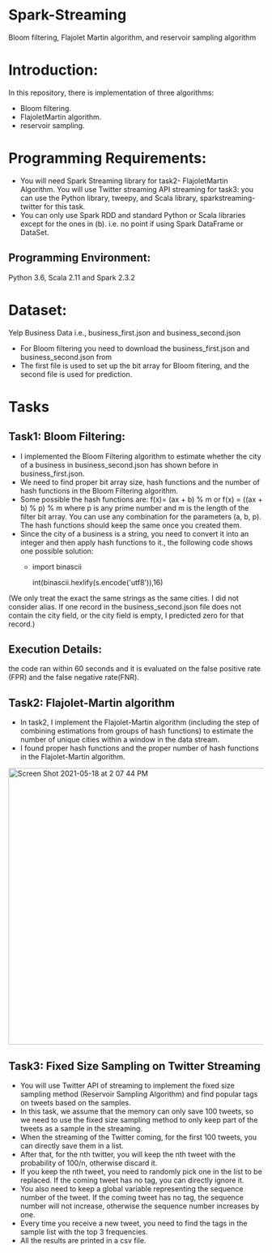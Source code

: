# Spark-Streaming
Bloom filtering, Flajolet Martin algorithm, and reservoir sampling algorithm

# **Introduction:**
In this repository, there is implementation of  three algorithms: 
* Bloom filtering.
* FlajoletMartin algorithm. 
* reservoir sampling. 


# **Programming Requirements:**
* You will need Spark Streaming library for task2- FlajoletMartin Algorithm. You will use Twitter streaming API
  streaming for task3: you can use the Python library, tweepy, and Scala library, sparkstreaming-twitter for this task.
* You can only use Spark RDD and standard Python or Scala libraries except for the ones in
  (b). i.e. no point if using Spark DataFrame or DataSet.

## **Programming Environment:**
Python 3.6, Scala 2.11 and Spark 2.3.2

# **Dataset:**
Yelp Business Data i.e., business_first.json and business_second.json
* For Bloom filtering you need to download the business_first.json and business_second.json from
* The first file is used to set up the bit array for Bloom fitering, and the second file is used for prediction.


# Tasks

## **Task1: Bloom Filtering:**
* I implemented the Bloom Filtering algorithm to estimate whether the city of a business in
business_second.json has shown before in business_first.json. 
* We need to find proper bit array size, hash functions and the number of hash functions in the Bloom Filtering algorithm.
* Some possible the hash functions are:
  f(x)= (ax + b) % m or f(x) = ((ax + b) % p) % m
  where p is any prime number and m is the length of the filter bit array. You can use any combination for the parameters (a, b, p). The   hash functions should keep the same once you created them.
* Since the city of a business is a string, you need to convert it into an integer and then apply hash functions to it., the following  code shows one possible solution:
  * import binascii
    
    int(binascii.hexlify(s.encode('utf8')),16)

(We only treat the exact the same strings as the same cities. I did not consider alias. If one record in the business_second.json file does not contain the city field, or the city field is empty, I predicted zero for that record.) 

## **Execution Details:**
the code ran within 60 seconds and it is evaluated on the false positive rate (FPR) and the false negative rate(FNR). 

## **Task2: Flajolet-Martin algorithm**
* In task2, I implement the Flajolet-Martin algorithm (including the step of combining
estimations from groups of hash functions) to estimate the number of unique cities within a
window in the data stream. 
* I found proper hash functions and the proper number of hash functions in the Flajolet-Martin algorithm.
<img width="546" alt="Screen Shot 2021-05-18 at 2 07 44 PM" src="https://user-images.githubusercontent.com/55113221/118723560-6df1ff00-b7e2-11eb-8565-01258a7481c7.png">


## **Task3: Fixed Size Sampling on Twitter Streaming**
* You will use Twitter API of streaming to implement the fixed size sampling method (Reservoir
Sampling Algorithm) and find popular tags on tweets based on the samples.
* In this task, we assume that the memory can only save 100 tweets, so we need to use the
fixed size sampling method to only keep part of the tweets as a sample in the streaming.
* When the streaming of the Twitter coming, for the first 100 tweets, you can directly save
them in a list. 
* After that, for the nth twitter, you will keep the nth tweet with the probability
of 100/n, otherwise discard it. 
* If you keep the nth tweet, you need to randomly pick one in the list to be replaced. If the coming tweet has no tag, you can directly ignore it.
* You also need to keep a global variable representing the sequence number of the tweet. If the coming tweet has no tag, the sequence number will not increase, otherwise the sequence number increases by one.
* Every time you receive a new tweet, you need to find the tags in the sample list with the top 3 frequencies. 
* All the results are printed in a csv file.

